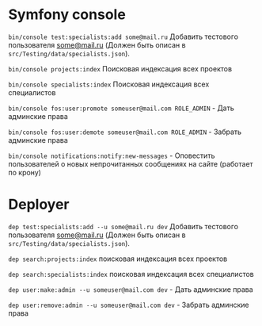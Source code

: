 # Symfony console

`bin/console test:specialists:add some@mail.ru` Добавить тестового пользователя some@mail.ru (Должен быть описан в `src/Testing/data/specialists.json`).

`bin/console projects:index` Поисковая индексация всех проектов

`bin/console specialists:index` Поисковая индексация всех специалистов

`bin/console fos:user:promote someuser@mail.com ROLE_ADMIN` - Дать админские права

`bin/console fos:user:demote someuser@mail.com ROLE_ADMIN` - Забрать админские права

`bin/console notifications:notify:new-messages` - Оповестить пользователей о новых непрочитанных сообщениях на сайте (работает по крону)

# Deployer

`dep test:specialists:add --u some@mail.ru dev` Добавить тестового пользователя some@mail.ru (Должен быть описан в `src/Testing/data/specialists.json`).

`dep search:projects:index` поисковая индексация всех проектов

`dep search:specialists:index` поисковая индексация всех специалистов

`dep user:make:admin --u someuser@mail.com dev` - Дать админские права

`dep user:remove:admin --u someuser@mail.com dev` - Забрать админские права